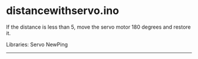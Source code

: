 # distancewithservo.ino
If the distance is less than 5, move the servo motor 180 degrees and restore it.

Libraries:
Servo
NewPing

---
